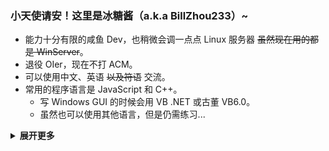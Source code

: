 ### 小天使请安！这里是冰糖酱（a.k.a BillZhou233）~

- 能力十分有限的咸鱼 Dev，也稍微会调一点点 Linux 服务器 ~~虽然现在用的都是 WinServer~~。
- 退役 OIer，现在不打 ACM。
- 可以使用中文、英语 ~~以及符语~~ 交流。
- 常用的程序语言是 JavaScript 和 C++。
  - 写 Windows GUI 的时候会用 VB .NET 或古董 VB6.0。
  - 虽然也可以使用其他语言，但是仍需练习...

<details><summary><b>展开更多</b></summary>

- 目前的偏好是在 Windows 10 系统以及 WSL1 子系统下使用 [Visual Studio Code](https://code.visualstudio.com/) 编辑器。
- 有时候也会在 Hyper-V 或 VMware 虚拟机里面使用各类 Linux 发行版。
- 喜欢玩音游，偶尔会写自制谱 ~~大部分时候是写到一半觉得太粪就贵阳了~~。
- 比较在意标准化的排版，比如空格的使用。
- 用英语交流的很多时候需要求助于其他工具才行 ~~但是还是经常出错~~。
- 您可以在 [Dicussions](https://github.com/BillZhou233/BillZhou233/discussions) 或 [Issues](https://github.com/BillZhou233/BillZhou233/issues) 询问更多问题。
  - 必要的时候也可以尝试发送邮件至 [this#billzhou233.moe](mailto:this@billzhou233.moe) 邮箱。
  - 虽然回复可能会很慢，但是每一个提问都会认真看的！（比较冒犯的问题除外）
- 冰糖酱最可爱了！！1111

</details>

<!--
**BillZhou233/BillZhou233** is a ✨ _special_ ✨ repository because its `README.md` (this file) appears on your GitHub profile.

Here are some ideas to get you started:

- 🔭 I’m currently working on ...
- 🌱 I’m currently learning ...
- 👯 I’m looking to collaborate on ...
- 🤔 I’m looking for help with ...
- 💬 Ask me about ...
- 📫 How to reach me: ...
- 😄 Pronouns: ...
- ⚡ Fun fact: ...
-->
